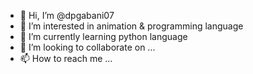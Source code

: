 - 👋 Hi, I’m @dpgabani07
- 👀 I’m interested in animation & programming language 
- 🌱 I’m currently learning python language
- 💞️ I’m looking to collaborate on ...
- 📫 How to reach me ...

<!---
dpgabani07/dpgabani07 is a ✨ special ✨ repository because its `README.md` (this file) appears on your GitHub profile.
You can click the Preview link to take a look at your changes.
--->
